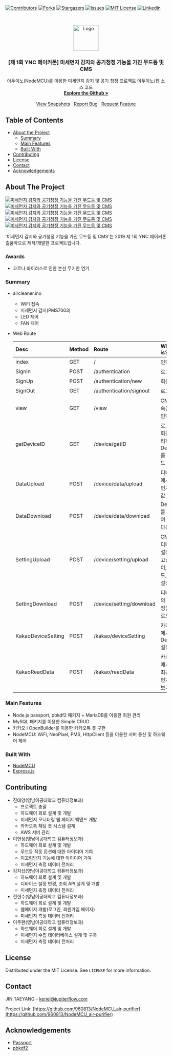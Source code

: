 <!--
*** Thanks for checking out this README Template. If you have a suggestion that would
*** make this better, please fork the repo and create a pull request or simply open
*** an issue with the tag "enhancement".
*** Thanks again! Now go create something AMAZING! :D
-->


<!-- PROJECT SHIELDS -->
<!--
*** I'm using markdown "reference style" links for readability.
*** Reference links are enclosed in brackets [ ] instead of parentheses ( ).
*** See the bottom of this document for the declaration of the reference variables
*** for contributors-url, forks-url, etc. This is an optional, concise syntax you may use.
*** https://www.markdownguide.org/basic-syntax/#reference-style-links
-->
[![Contributors][contributors-shield]][contributors-url]
[![Forks][forks-shield]][forks-url]
[![Stargazers][stars-shield]][stars-url]
[![Issues][issues-shield]][issues-url]
[![MIT License][license-shield]][license-url]
[![LinkedIn][linkedin-shield]][linkedin-url]



<!-- PROJECT LOGO -->
<br />
<p align="center">
  <a href="https://github.com/960813/NodeMCU_air-purifier">
    <img src="https://github.com/960813/NodeMCU_air-purifier/blob/master/_data/README.png?raw=true" alt="Logo" width="80" height="80">
  </a>

  <h3 align="center">[제 1회 YNC 메이커톤] 미세먼지 감지와 공기청정 기능을 가진 무드등 및 CMS</h3>

  <p align="center">
    아두이노(NodeMCU)를 이용한 미세먼지 감지 및 공기 청정 프로젝트 아두이노/웹 소스 코드
    <br />
    <a href="https://github.com/960813/NodeMCU_air-purifier"><strong>Explore the Github »</strong></a>
    <br />
    <br />
    <a href="https://jupiterflow.com/project/4">View Snapshots</a>
    ·
    <a href="https://github.com/960813/NodeMCU_air-purifier/issues">Report Bug</a>
    ·
    <a href="https://github.com/960813/NodeMCU_air-purifier/issues">Request Feature</a>
  </p>
</p>


<!-- TABLE OF CONTENTS -->
## Table of Contents

* [About the Project](#about-the-project)
  * [Summary](#summary)
  * [Main Features](#main-features)
  * [Built With](#built-with)
* [Contributing](#contributing)
* [License](#license)
* [Contact](#contact)
* [Acknowledgements](#acknowledgements)



<!-- ABOUT THE PROJECT -->
## About The Project
[![미세먼지 감지와 공기청정 기능을 가진 무드등 및 CMS][product-screenshot-1]](https://jupiterflow.com/project/4)
[![미세먼지 감지와 공기청정 기능을 가진 무드등 및 CMS][product-screenshot-2]](https://jupiterflow.com/project/4)
[![미세먼지 감지와 공기청정 기능을 가진 무드등 및 CMS][product-screenshot-3]](https://jupiterflow.com/project/4)
[![미세먼지 감지와 공기청정 기능을 가진 무드등 및 CMS][product-screenshot-4]](https://jupiterflow.com/project/4)
[![미세먼지 감지와 공기청정 기능을 가진 무드등 및 CMS][product-screenshot-5]](https://jupiterflow.com/project/4)

'미세먼지 감지와 공기청정 기능을 가진 무드등 및 CMS'는 2019 제 1회 YNC 메이커톤 출품작으로 제작/개발한 프로젝트입니다. 

### Awards
* 코로나 바이러스로 인한 본선 무기한 연기

### Summary
* aircleaner.ino
    * WiFi 접속
    * 미세먼지 감지(PMS7003)
    * LED 제어
    * FAN 제어
    
* Web Route

    |Desc|Method|Route|What is?|
    |:---|:---|:---|:---|
    |index|GET|/|인덱스|
    |SignIn|POST|/authentication|로그인|
    |SignUp|POST|/authentication/new|회원가입|
    |SignOut|GET|/authentication/signout|로그아웃|
    |view|GET|/view|CMS 접속을 위한 인덱스|
    |getDeviceID|GET|/device/getID|로그인한 회원이 관리하는 DeviceID를 다운로드|
    |DataUpload|POST|/device/data/upload|디바이스에서 미세먼지 측정 값 업로드|
    |DataDownload|POST|/device/data/download|DeviceID를 키로 하여 측정 값 다운로드|
    |SettingUpload|POST|/device/setting/upload|CMS에서 디바이스 설정(새로고침 딜레이,LED모드, 작동 설정)|
    |SettingDownload|POST|/device/setting/download|디바이스의 현재 설정을 다운로드|
    |KakaoDeviceSetting|POST|/kakao/deviceSetting|카카오톡에서 DeviceID 설정|
    |KakaoReadData|POST|/kakao/readData|카카오톡에서 가장 최근 미세먼지 현황 보기|


### Main Features
* Node.js passport, pbkdf2 패키지 + MariaDB를 이용한 회원 관리
* MySQL 패키지를 이용한 Simple CRUD
* 카카오 i OpenBuilder를 이용한 카카오톡 봇 구현
* NodeMCU: WiFi, NeoPixel, PMS, HttpClient 등을 이용한 서버 통신 및 하드웨어 제어

### Built With
* [NodeMCU](https://en.wikipedia.org/wiki/NodeMCU)
* [Express.js](https://expressjs.com)

<!-- CONTRIBUTING -->
## Contributing
* 진태양(영남이공대학교 컴퓨터정보과)
    * 프로젝트 총괄
    * 하드웨어 회로 설계 및 개발
    * 미세먼지 모니터링 웹 페이지 백엔드 개발
    * 카카오톡 채팅 봇 시스템 설계
    * AWS 서버 관리
* 이현정(영남이공대학교 컴퓨터정보과)
    * 하드웨어 회로 설계 및 개발
    * 무드등 작동 옵션에 대한 아이디어 기여
    * 미끄럼방지 기능에 대한 아이디어 기여
    * 미세먼지 측정 데이터 전처리
* 김지섭(영남이공대학교 컴퓨터정보과)
    * 하드웨어 회로 설계 및 개발
    * 디바이스 설정 변경, 조회 API 설계 및 개발
    * 미세먼지 측정 데이터 전처리
* 전현수(영남이공대학교 컴퓨터정보과)
    * 하드웨어 회로 설계 및 개발
    * 웹페이지 개발(로그인, 회원가입 페이지)
    * 미세먼지 측정 데이터 전처리
* 이주환(영남이공대학교 컴퓨터정보과)
    * 하드웨어 회로 설계 및 개발
    * 미세먼지 수집 데이터베이스 설계 및 구축
    * 미세먼지 측정 데이터 전처리


<!-- LICENSE -->
## License
Distributed under the MIT License. See `LICENSE` for more information.

<!-- CONTACT -->
## Contact
JIN TAEYANG - keriel@jupiterflow.com

Project Link: [https://github.com/960813/NodeMCU_air-purifier](https://github.com/960813/NodeMCU_air-purifier)


<!-- ACKNOWLEDGEMENTS -->
## Acknowledgements
* [Passport](http://www.passportjs.org/)
* [pbkdf2](https://www.npmjs.com/package/pbkdf2)


<!-- MARKDOWN LINKS & IMAGES -->
<!-- https://www.markdownguide.org/basic-syntax/#reference-style-links -->
[contributors-shield]: https://img.shields.io/github/contributors/960813/nodeMCU_air-purifier?style=flat-square
[contributors-url]: https://github.com/960813/NodeMCU_air-purifier/graphs/contributors

[forks-shield]: https://img.shields.io/github/forks/960813/nodeMCU_air-purifier?style=flat-square
[forks-url]: https://github.com/960813/NodeMCU_air-purifier/network/members

[stars-shield]: https://img.shields.io/github/stars/960813/nodeMCU_air-purifier?style=flat-square
[stars-url]: https://github.com/960813/NodeMCU_air-purifier/stargazers

[issues-shield]: https://img.shields.io/github/issues/960813/nodeMCU_air-purifier?style=flat-square

[issues-url]: https://github.com/960813/NodeMCU_air-purifier/issues

[license-shield]: https://img.shields.io/github/license/960813/nodeMCU_air-purifier?style=flat-square
[license-url]: https://github.com/960813/NodeMCU_air-purifier/blob/master/LICENSE.txt

[linkedin-shield]: https://img.shields.io/badge/-LinkedIn-black.svg?style=flat-square&logo=linkedin&colorB=555
[linkedin-url]: https://linkedin.com/in/jupiterflow

[product-screenshot-1]: https://github.com/960813/NodeMCU_air-purifier/blob/master/_data/001.JPG?raw=true
[product-screenshot-2]: https://github.com/960813/NodeMCU_air-purifier/blob/master/_data/002.JPG?raw=true
[product-screenshot-3]: https://github.com/960813/NodeMCU_air-purifier/blob/master/_data/003.JPG?raw=true
[product-screenshot-4]: https://github.com/960813/NodeMCU_air-purifier/blob/master/_data/004.JPG?raw=true
[product-screenshot-5]: https://github.com/960813/NodeMCU_air-purifier/blob/master/_data/005.JPG?raw=true
